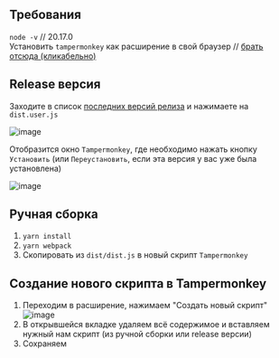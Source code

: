 ## Требования
`node -v` // 20.17.0\
Установить `tampermonkey` как расширение в свой браузер // [брать отсюда (кликабельно)](https://chromewebstore.google.com/detail/tampermonkey/dhdgffkkebhmkfjojejmpbldmpobfkfo)

## Release версия
Заходите в список [последних версий релиза](https://github.com/alexandergalutkin/jira-custom-fields/releases) и нажимаете на `dist.user.js`

![image](https://github.com/user-attachments/assets/76878e6e-2c55-494f-a130-c589e144cb58)

Отобразится окно `Tampermonkey`, где необходимо нажать кнопку `Установить` (или `Переустановить`, если эта версия у вас уже была установлена)

![image](https://github.com/user-attachments/assets/767f763e-d542-48b6-b384-0673cd847172)


## Ручная сборка
1. `yarn install`
2. `yarn webpack`
3. Скопировать из `dist/dist.js` в новый скрипт `Tampermonkey`

## Создание нового скрипта в Tampermonkey
1. Переходим в расширение, нажимаем "Создать новый скрипт"\
![image](https://github.com/user-attachments/assets/7d311b89-f93e-4a24-8ec5-b4e7e2d2d7df)
2. В открывшейся вкладке удаляем всё содержимое и вставляем нужный нам скрипт (из ручной сборки или release версии)
3. Сохраняем

